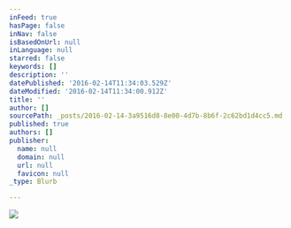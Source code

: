 ```yaml
---
inFeed: true
hasPage: false
inNav: false
isBasedOnUrl: null
inLanguage: null
starred: false
keywords: []
description: ''
datePublished: '2016-02-14T11:34:03.529Z'
dateModified: '2016-02-14T11:34:00.912Z'
title: ''
author: []
sourcePath: _posts/2016-02-14-3a9516d8-8e00-4d7b-8b6f-2c62bd1d4cc5.md
published: true
authors: []
publisher:
  name: null
  domain: null
  url: null
  favicon: null
_type: Blurb

---
```

![](https://the-grid-user-content.s3-us-west-2.amazonaws.com/f648fa18-eaaf-4752-8307-f5aa41088d30.jpg)